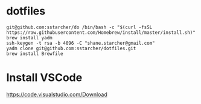 # dotfiles

```
git@github.com:sstarcher/do /bin/bash -c "$(curl -fsSL https://raw.githubusercontent.com/Homebrew/install/master/install.sh)"
brew install yadm
ssh-keygen -t rsa -b 4096 -C "shane.starcher@gmail.com"
yadm clone git@github.com:sstarcher/dotfiles.git
brew install Brewfile
```
 
 # Install VSCode
 https://code.visualstudio.com/Download
